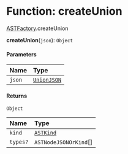 # Function: createUnion

[ASTFactory](/auto-docs/editor/modules/ASTFactory.md).createUnion

**createUnion**(`json`): `Object`

#### Parameters

| Name | Type |
| :------ | :------ |
| `json` | [`UnionJSON`](/auto-docs/editor/interfaces/UnionJSON.md) |

#### Returns

`Object`

| Name | Type |
| :------ | :------ |
| `kind` | [`ASTKind`](/auto-docs/editor/enums/ASTKind.md) |
| `types?` | `ASTNodeJSONOrKind`\[] |
